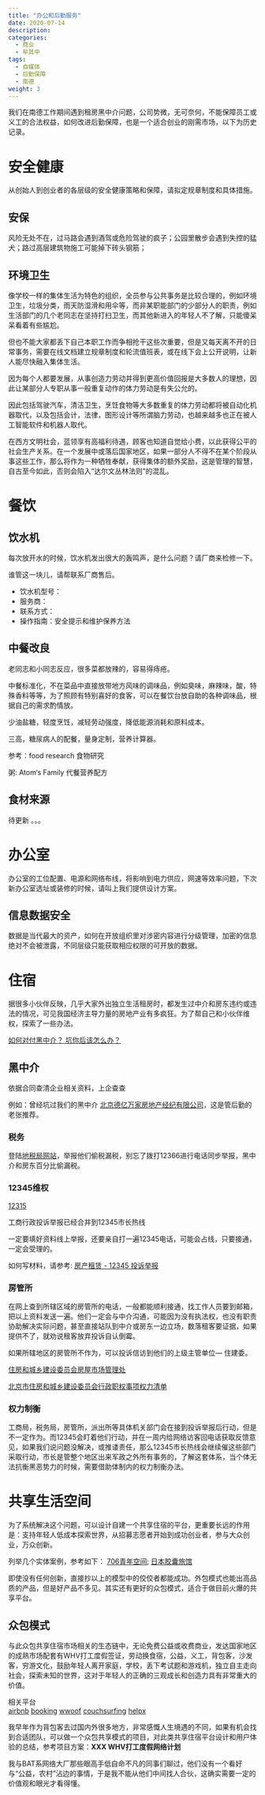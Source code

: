 ```yaml
---
title: "办公和后勤服务"
date: 2020-07-14
description:
categories:
  - 商业
  - 牟其中
tags:
  - 自媒体
  - 后勤保障
  - 南德
weight: 3
---
```



我们在南德工作期间遇到租房黑中介问题，公司势微，无可奈何，不能保障员工或义工的合法权益，如何改进后勤保障，也是一个适合创业的刚需市场，以下为历史记录。

# 安全健康

从创始人到创业者的各层级的安全健康策略和保障，请拟定规章制度和具体措施。

## 安保

风险无处不在，过马路会遇到酒驾或危险驾驶的疯子；公园里散步会遇到失控的猛犬；路过高层建筑物施工可能掉下砖头钢筋；


## 环境卫生

像学校一样的集体生活为特色的组织，全员参与公共事务是比较合理的，例如环境卫生，垃圾分类，雨天防湿滑和用伞等，而非某职能部门的少部分人的职责，例如生活部门的几个老同志在坚持打扫卫生，而其他新进入的年轻人不了解，只能傻呆呆看着有些尴尬。

但也不能大家都丢下自己本职工作而争相抢干这些次重要，但是又每天离不开的日常事务，需要在线文档建立规章制度和轮流值班表，或在线下会上公开说明，让新人能尽快融入集体生活。

因为每个人都要发展，从事创造力劳动并得到更高价值回报是大多数人的理想，因此让某部分人专职从事一般重复动作的体力劳动是有失公允的。

因此包括驾驶汽车，清洁卫生，烹饪食物等大多数重复的体力劳动都将被自动化机器取代，以及包括会计，法律，图形设计等所谓脑力劳动，也越来越多也正在被人工智能软件和机器人取代。

在西方文明社会，蓝领享有高福利待遇，顾客也知道自觉给小费，以此获得公平的社会生产关系。在一个发展中或落后国家地区，如果一部分人不得不在某个阶段从事这些工作，那么将作为一种牺牲奉献，获得集体的额外奖励，这是管理的智慧，自古至今如此，否则会陷入“达尔文丛林法则”的混乱。


# 餐饮


## 饮水机

每次放开水的时候，饮水机发出很大的轰鸣声，是什么问题？请厂商来检修一下。

谁管这一块儿，请帮联系厂商售后。

- 饮水机型号：
- 服务商：
- 联系方式：
- 操作指南：安全提示和维护保养方法


## 中餐改良

老同志和小同志反应，很多菜都放辣的，容易得痔疮。

中餐标准化，不在菜品中直接放带地方风味的调味品，例如臭味，麻辣味，酸，特殊香料等等，为了照顾有特别喜好的食客，可以在餐饮台放自助的各种调味品，根据自己的需求酌情放。

少油盐糖，轻度烹饪，减轻劳动强度，降低能源消耗和原料成本。

三高，糖尿病人的配餐，量身定制，营养计算器。

参考：food research 食物研究

粥: Atom‘s Family 代餐营养配方


## 食材来源

待更新 。。。 



# 办公室

办公室的工位配置、电源和网络布线，将影响到电力供应，网速等效率问题，下次新办公室选址或装修的时候，请叫上我们提供设计方案。


## 信息数据安全

数据是当代最大的资产，如何在开放组织里对涉密内容进行分级管理，加密的信息绝对不会被泄露，不同层级只能获取相应权限的可开放的数据。



# 住宿

据很多小伙伴反映，几乎大家外出独立生活租房时，都发生过中介和房东违约或违法的情况，可见我国经济主导力量的房地产业有多疯狂。为了帮自己和小伙伴维权，探索了一些办法。

[如何对付黑中介？ 坑你后该怎么办？](https://web.archive.org/web/20180930113018/https://www.douban.com/group/topic/80021513/)



## 黑中介

依据合同查清企业相关资料，上企查查

例如：曾经坑过我们的黑中介 [北京德亿万家房地产经纪有限公司](https://www.qcc.com/cbase/c9677c1e1e2c88cdec59d6e2e2870787)，这是管后勤的老张推荐。



### 税务

登陆[地税局网站](http://shiju.tax861.gov.cn/bjds/zwgk/qjdt/wsjb/wyjb.asp)，举报他们偷税漏税，别忘了拨打12366进行电话同步举报，黑中介和房东百分比偷漏税。



### 12345维权

[12315](http://www.12315.cn/cuser/)

工商行政投诉举报已经合并到12345市长热线

一定要填好资料线上举报，还要亲自打一遍12345电话，可能会占线，只要接通，一定会受理的。

如何写材料，请参考: [房产租赁 - 12345 投诉举报](https://quip.com/Cg5XAha3JipF )


### 房管所

在网上查到所辖区域的房管所的电话，一般都能顺利接通，找工作人员要到邮箱，把以上资料发送一遍。他们一定会与中介沟通，可能因为没有执法权，也没有职责协助解决实际问题，甚至直接站队到中介或房东一边立场，数落租客要证据，如果提供不了，就劝说租客放弃投诉自认倒霉。

如果所辖地区的房管所不作为，可以投诉信访到他们的上级主管单位— 住建委。

[住房和城乡建设委员会房屋市场管理处](http://zjw.beijing.gov.cn/bjjs/xxgk/jgzn27/index.shtml?type=3)

[北京市住房和城乡建设委员会行政职权事项权力清单](http://zjw.beijing.gov.cn/bjjs/xxgk/xzsx/xzzfzq/318375/index.shtml)


### 权力制衡

工商局，税务局，房管所，派出所等具体机关部门会在接到投诉举报后行动，但是不一定作为。而12345会盯着他们行动，并在一周内给网络访客回电话获取反馈意见，如果我们说问题没解决，或推诿责任，那么12345市长热线会继续催这些部门采取行动，市长是管整个地区出来军政之外所有事务的，了解这套体系，当个体无法抗衡黑恶势力的时候，需要借助体制内的权力制衡办法。



# 共享生活空间

为了系统解决这个问题，可以设计自建一个共享住宿的平台，更重要长远的作用是：支持年轻人低成本探索世界，从招募志愿者开始到成功创业者，参与大众创业，万众创新。


列举几个实体案例，参考如下：
[706青年空间](https://site.douban.com/143466/);
[日本胶囊旅馆](https://www.booking.com/capsule-hotel/country/jp.zh-cn.html) 


即使没有任何创新，直接抄以上的模型中的佼佼者都能成功。外包模式也能出高品质的产品，但是好产品不多见。其实还有更好的众包模式，适合于做目前火爆的共享平台。


## 众包模式

与此众包共享住宿市场相关的生态链中，无论免费公益或收费商业，发达国家地区的成熟市场配套有WHV打工度假签证，劳动换食宿，公益，义工，背包客，沙发客，穷游文化，鼓励年轻人离开家庭，学校，丢下考试题和游戏机，独立自主走向社会，探索未知的世界，这对于年轻人的正确的三观成长和创造力具有非常重大的价值。

相关平台  
[airbnb](https://www.airbnb.com/)
[booking](https://www.booking.com)
[wwoof](http://www.wwoof.net/)
[couchsurfing](https://www.couchsurfing.com/) 
[helpx](https://www.helpx.net/)

我早年作为背包客去过国内外很多地方，非常感慨人生境遇的不同，如果有机会找到合适团队，可以做一个众包共享模式的项目，对此类共享住宿平台设计和用户体验的总结，参考项目方案：**XXX WHV打工度假网络计划**

我与BAT系网络大厂那些眼高手低自命不凡的同事们聊过，他们没有一个看好与“公益，农村”沾边的事情，于是我不能从他们中间找人合伙，这确实需要一定的价值观和眼光才看得懂。

